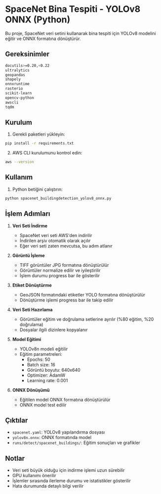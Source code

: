 # SpaceNet Bina Tespiti - YOLOv8 ONNX (Python)

Bu proje, SpaceNet veri setini kullanarak bina tespiti için YOLOv8 modelini eğitir ve ONNX formatına dönüştürür.

## Gereksinimler

```bash
docutils>=0.20,<0.22
ultralytics
geopandas
shapely
onnxruntime
rasterio
scikit-learn
opencv-python
awscli
tqdm
```

## Kurulum

1. Gerekli paketleri yükleyin:
```bash
pip install -r requirements.txt
```

2. AWS CLI kurulumunu kontrol edin:
```bash
aws --version
```

## Kullanım

1. Python betiğini çalıştırın:
```bash
python spacenet_buildingdetection_yolov8_onnx.py
```

## İşlem Adımları

1. **Veri Seti İndirme**
   - SpaceNet veri seti AWS'den indirilir
   - İndirilen arşiv otomatik olarak açılır
   - Eğer veri seti zaten mevcutsa, bu adım atlanır

2. **Görüntü İşleme**
   - TIFF görüntüler JPG formatına dönüştürülür
   - Görüntüler normalize edilir ve iyileştirilir
   - İşlem durumu progress bar ile gösterilir

3. **Etiket Dönüştürme**
   - GeoJSON formatındaki etiketler YOLO formatına dönüştürülür
   - Dönüştürme işlemi progress bar ile takip edilir

4. **Veri Seti Hazırlama**
   - Görüntüler eğitim ve doğrulama setlerine ayrılır (%80 eğitim, %20 doğrulama)
   - Dosyalar ilgili dizinlere kopyalanır

5. **Model Eğitimi**
   - YOLOv8n modeli eğitilir
   - Eğitim parametreleri:
     - Epochs: 50
     - Batch size: 16
     - Görüntü boyutu: 640x640
     - Optimizer: AdamW
     - Learning rate: 0.001

6. **ONNX Dönüşümü**
   - Eğitilen model ONNX formatına dönüştürülür
   - ONNX model test edilir

## Çıktılar

- `spacenet.yaml`: YOLOv8 yapılandırma dosyası
- `yolov8n.onnx`: ONNX formatında model
- `runs/detect/spacenet_buildings/`: Eğitim sonuçları ve grafikler

## Notlar

- Veri seti büyük olduğu için indirme işlemi uzun sürebilir
- GPU kullanımı önerilir
- İşlemler sırasında ilerleme durumu ve istatistikler gösterilir
- Hata durumunda detaylı bilgi verilir 
